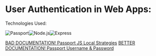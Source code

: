 # User Authentication in Web Apps:

Technologies Used:

![Passport](https://a11ybadges.com/badge?logo=passport)![Node.js](https://a11ybadges.com/badge?logo=nodedotjs)![Express](https://a11ybadges.com/badge?logo=express)

[BAD DOCUMENTATION! Passport JS Local Strategies](https://www.passportjs.org/packages/passport-local/)
[BETTER DOCUMENTATION! Passport Username & Password](https://www.passportjs.org/howtos/password/)

